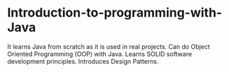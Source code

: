 # Introduction-to-programming-with-Java
 It learns Java from scratch as it is used in real projects. Can do Object Oriented Programming (OOP) with Java. Learns SOLID software development principles. Introduces Design Patterns.
